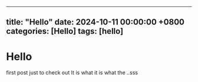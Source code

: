 ----
title: "Hello"
date: 2024-10-11 00:00:00 +0800
categories: [Hello]
tags: [hello]
----

# Hello 

first post just to check out
It is what it is what the ..sss